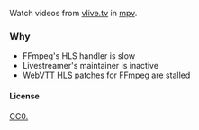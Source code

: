 Watch videos from [vlive.tv](http://www.vlive.tv/) in [mpv](https://github.com/mpv-player/mpv).

### Why

* FFmpeg's HLS handler is slow
* Livestreamer's maintainer is inactive
* [WebVTT HLS patches](https://github.com/anssih/FFmpeg/commits/hls) for FFmpeg are stalled

#### License

[CC0.](COPYING)
